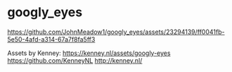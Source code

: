 # googly_eyes

https://github.com/JohnMeadow1/googly_eyes/assets/23294139/ff0041fb-5e50-4afd-a314-67a7f8fa5ff3


Assets by Kenney:
https://kenney.nl/assets/googly-eyes
https://github.com/KenneyNL
http://kenney.nl/
